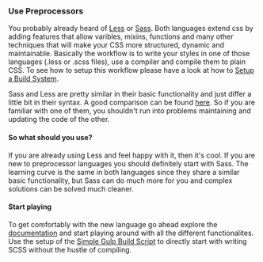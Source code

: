 ### Use Preprocessors
You probably already heard of [Less](http://lesscss.org/) or [Sass](http://sass-lang.com/). Both languages extend css by adding features that allow varibles, mixins, functions and many other techniques that will make your CSS more structured, dynamic and maintainable. Basically the workflow is to write your styles in one of those languages (.less or .scss files), use a compiler and compile them to plain CSS. To see how to setup this workflow please have a look at how to [Setup a Build System](/Development/Frontend_Development/Setting_up_your_project/Setup_Build_System).

Sass and Less are pretty similar in their basic functionality and just differ a little bit in their syntax. A good comparison can be found [here](https://gist.github.com/chriseppstein/674726). So if you are familiar with one of them, you shouldn't run into problems maintaining and updating the code of the other.

#### So what should you use?

If you are already using Less and feel happy with it, then it's cool. If you are new to preprocessor languages you should definitely start with Sass. The learning curve is the same in both languages since they share a similar basic functionality, but Sass can do much more for you and complex solutions can be solved much cleaner.

#### Start playing

To get comfortably with the new language go ahead explore the [documentation](http://sass-lang.com/documentation/file.SASS_REFERENCE.html) and start playing around with all the different functionalites. Use the setup of the [Simple Gulp Build Script](/Development/Frontend_Development/Setting_up_your_project/Setup_Build_System/A_simple_Gulp_build_script) to directly start with writing SCSS without the hustle of compiling.
